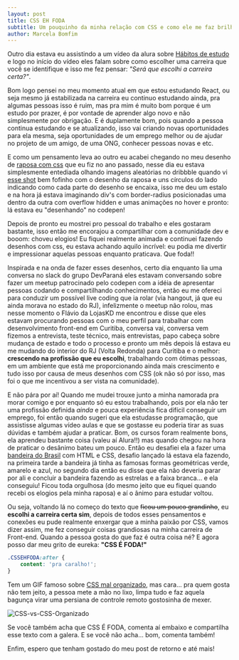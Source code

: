 ```yaml
---
layout: post
title: CSS EH FODA
subtitle: Um pouquinho da minha relação com CSS e como ele me faz brilhar os olhinhos
author: Marcela Bomfim
---
```


Outro dia estava eu assistindo a um vídeo da alura sobre [Hábitos de estudo](https://www.youtube.com/watch?v=a84Hd9c1_sw) e logo no início do vídeo eles falam sobre como escolher uma carreira que você se identifique e isso me fez pensar: _"Será que escolhi a carreira certa?"_.
<!-- more -->

Bom logo pensei no meu momento atual em que estou estudando React, ou seja mesmo já estabilizada na carreira eu continuo estudando ainda, pra algumas pessoas isso é ruim, mas pra mim é muito bom porque é um estudo por prazer, é por vontade de aprender algo novo e não simplesmente por obrigação. E é duplamente bom, pois quando a pessoa continua estudando e se atualizando, isso vai criando novas oportunidades para ela mesma, seja oportunidades de um emprego melhor ou de ajudar no projeto de um amigo, de uma ONG, conhecer pessoas novas e etc.

E como um pensamento leva ao outro eu acabei chegando no meu desenho de [raposa com css](https://codepen.io/cecelabomfim/pen/qqPOdr) que eu fiz no ano passado, nesse dia eu estava simplesmente entediada olhando imagens aleatórias no dribbble quando vi [esse shot](https://dribbble.com/shots/3101741-fox-icon) bem fofinho com o desenho da raposa e uns círculos do lado indicando como cada parte do desenho se encaixa, isso me deu um estalo e na hora já estava imaginando div's com border-radius posicionadas uma dentro da outra com overflow hidden e umas animações no hover e pronto: lá estava eu "desenhando" no codepen!

Depois de pronto eu mostrei pro pessoal do trabalho e eles gostaram bastante, isso então me encorajou a compartilhar com a comunidade dev e booom: choveu elogios! Eu fiquei realmente animada e continuei fazendo desenhos com css, eu estava achando aquilo incrível: eu podia me divertir e impressionar aquelas pessoas enquanto praticava. Que foda!!

Inspirada e na onda de fazer esses desenhos, certo dia enquanto lia uma conversa no slack do grupo DevParaná eles estavam conversando sobre fazer um meetup patrocinado pelo codepen com a idéia de apresentar pessoas codando e compartilhando conhecimentos, então eu me ofereci para conduzir um possível live coding que ia rolar (via hangout, já que eu ainda morava no estado do RJ), infelizmente o meetup não rolou, mas nesse momento o Flávio da LojasKD me encontrou e disse que eles estavam procurando pessoas com o meu perfil para trabalhar com desenvolvimento front-end em Curitiba, conversa vai, conversa vem fizemos a entrevista, teste técnico, mais entrevistas, papo cabeça sobre mudança de estado e todo o processo e pronto um mês depois lá estava eu me mudando do interior do RJ (Volta Redonda) para Curitiba e o melhor: **crescendo na profissão que eu escolhi**, trabalhando com ótimas pessoas, em um ambiente que está me proporcionando ainda mais crescimento e tudo isso por causa de meus desenhos com CSS (ok não só por isso, mas foi o que me incentivou a ser vista na comunidade).

E não pára por aí! Quando me mudei trouxe junto a minha namorada pra morar comigo e por enquanto só eu estou trabalhando, pois por ela não ter uma profissão definida _ainda_ e pouca experiência fica difícil conseguir um emprego, foi então quando sugeri que ela estudasse programação, que assistisse algumas vídeo aulas e que se gostasse eu poderia tirar as suas dúvidas e também ajudar a praticar. Bom, os cursos foram realmente bons, ela aprendeu bastante coisa (valeu aí Alura!!) mas quando chegou na hora de praticar o desânimo bateu um pouco. Então eu desafiei ela a fazer uma [bandeira do Brasil](https://codepen.io/BritoMari/pen/rzeyZG) com HTML e CSS, desafio lançado lá estava ela fazendo, na primeira tarde a bandeira já tinha as famosas formas geométricas verde, amarelo e azul, no segundo dia então eu disse que ela não deveria parar por ali e concluir a bandeira fazendo as estrelas e a faixa branca... e ela conseguiu! Ficou toda orgulhosa (do mesmo jeito que eu fiquei quando recebi os elogios pela minha raposa) e aí o ânimo para estudar voltou.

Ou seja, voltando lá no começo do texto que ~~ficou um pouco grandinho~~, eu **escolhi a carreira certa sim**, depois de todos esses pensamentos e conexões eu pude realmente enxergar que a minha paixão por CSS, vamos dizer assim, me fez conseguir coisas grandiosas na minha carreira de Front-end. Quando a pessoa gosta do que faz é outra coisa né? E agora posso dar meu grito de eureka: **"CSS É FODA!"**

``` css
.CSSEHFODA:after {
    content: 'pra caralho!';
}
```

Tem um GIF famoso sobre [CSS mal organizado](https://i.imgur.com/Q3cUg29.gif), mas cara... pra quem gosta não tem jeito, a pessoa mete a mão no lixo, limpa tudo e faz aquela bagunça virar uma persiana de controle remoto gostosinha de mexer.

![CSS-vs-CSS-Organizado](/blog/images/cssvscssorganizado.gif)

Se você também acha que CSS É FODA, comenta aí embaixo e compartilha esse texto com a galera. E se você não acha... bom, comenta também! 

Enfim, espero que tenham gostado do meu post de retorno e até mais!
